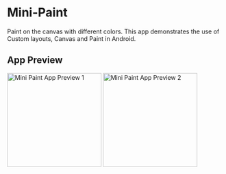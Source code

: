 # Mini-Paint #

Paint on the canvas with different colors. This app demonstrates the use of Custom layouts, Canvas
and Paint in Android.

## App Preview ##

<img src="https://github.com/pawanharariya/Mini-Paint/assets/43620548/6f9ddec2-8980-41df-bd67-f00739c98a82" width=220 alt="Mini Paint App Preview 1"/>
<img src="https://github.com/pawanharariya/Mini-Paint/assets/43620548/69646e76-e743-477d-a14c-3823fec427ef" width=220 alt="Mini Paint App Preview 2"/>

